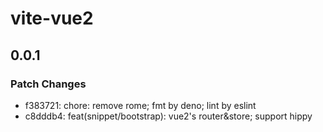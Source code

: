 # vite-vue2

## 0.0.1

### Patch Changes

- f383721: chore: remove rome; fmt by deno; lint by eslint
- c8dddb4: feat(snippet/bootstrap): vue2's router&store; support hippy
